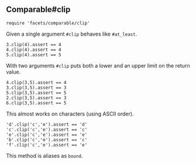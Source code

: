 ## Comparable#clip

    require 'facets/comparable/clip'

Given a single argument `#clip` behaves like `#at_least`.

    3.clip(4).assert == 4
    4.clip(4).assert == 4
    5.clip(4).assert == 5

With two arguments `#clip` puts both a lower and an upper limit
on the return value.

    4.clip(3,5).assert == 4
    3.clip(3,5).assert == 3
    5.clip(3,5).assert == 5
    2.clip(3,5).assert == 3
    6.clip(3,5).assert == 5

This almost works on characters (using ASCII order).

    'd'.clip('c','e').assert == 'd'
    'c'.clip('c','e').assert == 'c'
    'e'.clip('c','e').assert == 'e'
    'b'.clip('c','e').assert == 'c'
    'f'.clip('c','e').assert == 'e'

This method is aliases as `bound`.

